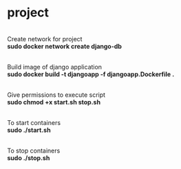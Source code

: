 # project

<!--<br>Services are built once and then tagged, by default as project_service. 
<br>For example, composetest_db. If the Compose file specifies an image name, the image is tagged with that name, 
substituting any variables beforehand.
<br>If you change a service’s Dockerfile or the contents of its build directory, run "docker-compose build" to rebuild it.
<br>command - docker-compose build -->

<!--<br><br>Builds, (re)creates, starts, and attaches to containers for a service.
<!--<br>command - docker-compose up

<!--<br>Go to http://0.0.0.0:8000 to see django application through nginx -->

<br>Create network for project
<br> <b>sudo docker network create django-db</b>

<br> Build image of django application
<br><b> sudo docker build -t djangoapp -f djangoapp.Dockerfile . </b>

<br>Give permissions to execute script
<br><b> sudo chmod +x start.sh stop.sh </b>

<br>To start containers
<br><b> sudo ./start.sh </b>

<br>To stop containers
<br><b> sudo ./stop.sh</b>

